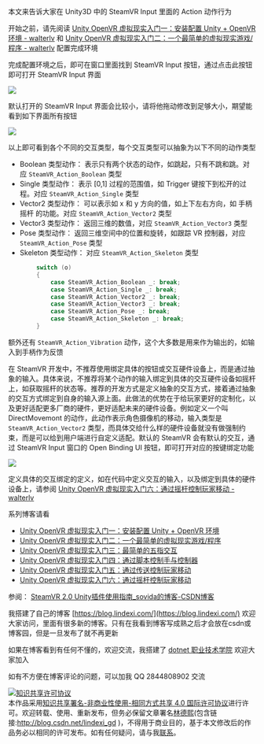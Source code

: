 
本文来告诉大家在 Unity3D 中的 SteamVR Input 里面的 Action 动作行为

<!--more-->


<!-- CreateTime:2021/5/16 9:51:51 -->
<!-- 标签：Unity3D，OpenVR -->

<!-- 发布 -->

开始之前，请先阅读 [Unity OpenVR 虚拟现实入门一：安装配置 Unity + OpenVR 环境 - walterlv](https://blog.walterlv.com/post/unity-openvr-starting-1.html ) 和 [Unity OpenVR 虚拟现实入门二：一个最简单的虚拟现实游戏/程序 - walterlv](https://blog.walterlv.com/post/unity-openvr-starting-2.html ) 配置完成环境

完成配置环境之后，即可在窗口里面找到 SteamVR Input 按钮，通过点击此按钮即可打开 SteamVR Input 界面

<!-- ![](image/Unity3D OpenVR SteamVR Input Action 动作/Unity3D OpenVR SteamVR Input Action 动作0.png) -->

![](http://image.acmx.xyz/lindexi%2F2021516952488411.jpg)

默认打开的 SteamVR Input 界面会比较小，请将他拖动修改到足够大小，期望能看到如下界面所有按钮

<!-- ![](image/Unity3D OpenVR SteamVR Input Action 动作/Unity3D OpenVR SteamVR Input Action 动作1.png) -->

![](http://image.acmx.xyz/lindexi%2F202151695624691.jpg)

以上即可看到各个不同的交互类型，每个交互类型可以抽象为以下不同的动作类型

- Boolean 类型动作： 表示只有两个状态的动作，如跳起，只有不跳和跳。对应 `SteamVR_Action_Boolean` 类型
- Single 类型动作： 表示 [0,1] 过程的范围值，如 Trigger 键按下到松开的过程。对应 `SteamVR_Action_Single` 类型
- Vector2 类型动作： 可以表示如 x 和 y 方向的值，如上下左右方向，如 手柄摇杆 的功能。对应 `SteamVR_Action_Vector2` 类型
- Vector3 类型动作： 返回三维的数值，对应 `SteamVR_Action_Vector3` 类型
- Pose 类型动作： 返回三维空间中的位置和旋转，如跟踪 VR 控制器，对应 `SteamVR_Action_Pose` 类型
- Skeleton 类型动作： 对应 `SteamVR_Action_Skeleton` 类型

```csharp
        switch (o)
        {
            case SteamVR_Action_Boolean _: break;
            case SteamVR_Action_Single _: break;
            case SteamVR_Action_Vector2 _: break;
            case SteamVR_Action_Vector3 _: break;
            case SteamVR_Action_Pose _: break;
            case SteamVR_Action_Skeleton _: break;
        }
```

额外还有 `SteamVR_Action_Vibration` 动作，这个大多数是用来作为输出的，如输入到手柄作为反馈

在 SteamVR 开发中，不推荐使用绑定具体的按钮或交互硬件设备上，而是通过抽象的输入。具体来说，不推荐将某个动作的输入绑定到具体的交互硬件设备如摇杆上，如获取摇杆的状态等。推荐的开发方式是定义抽象的交互方式，接着通过抽象的交互方式绑定到自身的输入源上面。此做法的优势在于给玩家更好的定制化，以及更好适配更多厂商的硬件，更好适配未来的硬件设备。例如定义一个叫 DirectMovemont 的动作，此动作表示角色摄像机的移动，输入类型是 `SteamVR_Action_Vector2` 类型，而具体交给什么样的硬件设备就没有做强制约束，而是可以给到用户端进行自定义适配。默认的 SteamVR 会有默认的交互，通过 SteamVR Input 窗口的 Open Binding UI 按钮，即可打开对应的按键绑定功能

<!-- ![](image/Unity3D OpenVR SteamVR Input Action 动作/Unity3D OpenVR SteamVR Input Action 动作1.png) -->

![](http://image.acmx.xyz/lindexi%2F202151695624691.jpg)

定义具体的交互绑定的定义，如在代码中定义交互的输入，以及绑定到具体的硬件设备上，请参阅 [Unity OpenVR 虚拟现实入门六：通过摇杆控制玩家移动 - walterlv](https://blog.walterlv.com/post/unity-openvr-starting-6.html )

系列博客请看

- [Unity OpenVR 虚拟现实入门一：安装配置 Unity + OpenVR 环境](https://blog.walterlv.com/post/unity-openvr-starting-1.html)
- [Unity OpenVR 虚拟现实入门二：一个最简单的虚拟现实游戏/程序](https://blog.walterlv.com/post/unity-openvr-starting-2.html)
- [Unity OpenVR 虚拟现实入门三：最简单的五指交互](https://blog.walterlv.com/post/unity-openvr-starting-3.html)
- [Unity OpenVR 虚拟现实入门四：通过脚本控制手与控制器](https://blog.walterlv.com/post/unity-openvr-starting-4.html)
- [Unity OpenVR 虚拟现实入门五：通过传送控制玩家移动](https://blog.walterlv.com/post/unity-openvr-starting-5.html)
- [Unity OpenVR 虚拟现实入门六：通过摇杆控制玩家移动](https://blog.walterlv.com/post/unity-openvr-starting-6.html)

参阅： [SteamVR 2.0 Unity插件使用指南_sovida的博客-CSDN博客](https://blog.csdn.net/sovida/article/details/85085664 )



我搭建了自己的博客 [https://blog.lindexi.com/](https://blog.lindexi.com/) 欢迎大家访问，里面有很多新的博客。只有在我看到博客写成熟之后才会放在csdn或博客园，但是一旦发布了就不再更新

如果在博客看到有任何不懂的，欢迎交流，我搭建了 [dotnet 职业技术学院](https://t.me/dotnet_campus) 欢迎大家加入

如有不方便在博客评论的问题，可以加我 QQ 2844808902 交流

<a rel="license" href="http://creativecommons.org/licenses/by-nc-sa/4.0/"><img alt="知识共享许可协议" style="border-width:0" src="https://licensebuttons.net/l/by-nc-sa/4.0/88x31.png" /></a><br />本作品采用<a rel="license" href="http://creativecommons.org/licenses/by-nc-sa/4.0/">知识共享署名-非商业性使用-相同方式共享 4.0 国际许可协议</a>进行许可。欢迎转载、使用、重新发布，但务必保留文章署名[林德熙](http://blog.csdn.net/lindexi_gd)(包含链接:http://blog.csdn.net/lindexi_gd )，不得用于商业目的，基于本文修改后的作品务必以相同的许可发布。如有任何疑问，请与我[联系](mailto:lindexi_gd@163.com)。